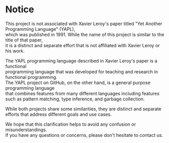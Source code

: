 # Notice

This project is not associated with Xavier Leroy's paper titled "Yet Another Programming Language" (YAPL),  
which was published in 1991. While the name of this project is similar to the title of that paper,  
it is a distinct and separate effort that is not affiliated with Xavier Leroy or his work.  

The YAPL programming language described in Xavier Leroy's paper is a functional  
programming language that was developed for teaching and research in functional programming.  
The YAPL project on GitHub, on the other hand, is a general purpose programming language  
that combines features from many different languages including features such as pattern matching, type inference, and garbage collection.

While both projects share some similarities, they are distinct and separate efforts that address different goals and use cases.  

We hope that this clarification helps to avoid any confusion or misunderstandings.  
If you have any questions or concerns, please don't hesitate to contact us.